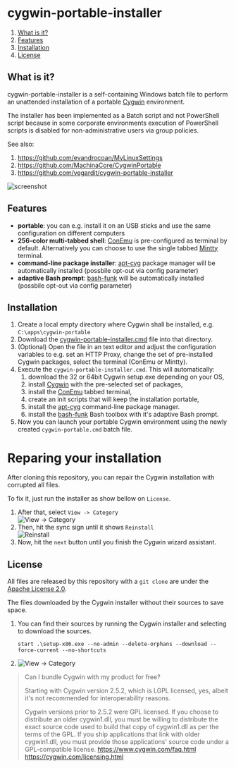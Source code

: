 # cygwin-portable-installer

1. [What is it?](#what-is-it)
1. [Features](#features)
1. [Installation](#install)
1. [License](#license)


## What is it?

cygwin-portable-installer is a self-containing Windows batch file to perform an unattended installation of a portable [Cygwin](http://cygwin.org) environment.

The installer has been implemented as a Batch script and not PowerShell script because in some corporate environments execution of PowerShell scripts is
disabled for non-administrative users via group policies.

See also:
1. https://github.com/evandrocoan/MyLinuxSettings
1. https://github.com/MachinaCore/CygwinPortable
1. https://github.com/vegardit/cygwin-portable-installer

![screenshot](screenshot.png)


## Features

* **portable**: you can e.g. install it on an USB sticks and use the same configuration on different computers
* **256-color multi-tabbed shell**: [ConEmu](https://conemu.github.io/) is pre-configured as terminal by default. Alternatively you can choose to use the single tabbed [Mintty](https://mintty.github.io/) terminal.
* **command-line package installer**: [apt-cyg](https://github.com/transcode-open/apt-cyg) package manager will be automatically installed (possbile opt-out via config parameter)
* **adaptive Bash prompt**: [bash-funk](https://github.com/vegardit/bash-funk) will be automatically installed (possbile opt-out via config parameter)


## Installation

1. Create a local empty directory where Cygwin shall be installed, e.g. `C:\apps\cygwin-portable`
2. Download the [cygwin-portable-installer.cmd](cygwin-portable-installer.cmd) file into that directory.
3. (Optional) Open the file in an text editor and adjust the configuration variables to e.g. set an HTTP Proxy, change the set of pre-installed Cygwin packages, select the terminal (ConEmu or Mintty).
4. Execute the `cygwin-portable-installer.cmd`. This will automatically:
    1. download the 32 or 64bit Cygwin setup.exe depending on your OS,
    2. install [Cygwin](http://cygwin.org) with the pre-selected set of packages,
    3. install the [ConEmu](https://conemu.github.io/) tabbed terminal,
    4. create an init scripts that will keep the installation portable,
    5. install the [apt-cyg](https://github.com/transcode-open/apt-cyg) command-line package manager.
    6. install the [bash-funk](https://github.com/vegardit/bash-funk) Bash toolbox with it's adaptive Bash prompt.
5. Now you can launch your portable Cygwin environment using the newly created `cygwin-portable.cmd` batch file.


# Reparing your installation

After cloning this repository,
you can repair the Cygwin installation with corrupted all files.

To fix it, just run the installer as show bellow on `License`.
1. After that, select `View -> Category` <br/> ![View -> Category](https://i.imgur.com/h8I4l1S.png)
1. Then, hit the sync sign until it shows `Reinstall` <br/> ![Reinstall](https://i.imgur.com/LKLsDJx.gif)
1. Now, hit the `next` button until you finish the Cygwin wizard assistant.


## License

All files are released by this repository with a `git clone` are under the [Apache License 2.0](LICENSE.txt).

The files downloaded by the Cygwin installer without their sources to save space.
1. You can find their sources by running the Cygwin installer and selecting to download the sources.
   ```batch
   start .\setup-x86.exe --no-admin --delete-orphans --download --force-current --no-shortcuts
   ```
1. ![View -> Category](https://i.imgur.com/h8I4l1S.png)

> Can I bundle Cygwin with my product for free?
>
> Starting with Cygwin version 2.5.2, which is LGPL licensed, yes, albeit it's not recommended for interoperability reasons.
>
> Cygwin versions prior to 2.5.2 were GPL licensed.
> If you choose to distribute an older cygwin1.dll,
> you must be willing to distribute the exact source code used to build that copy of cygwin1.dll as per the terms of the GPL.
> If you ship applications that link with older cygwin1.dll,
> you must provide those applications' source code under a GPL-compatible license.
> https://www.cygwin.com/faq.html
> https://cygwin.com/licensing.html


